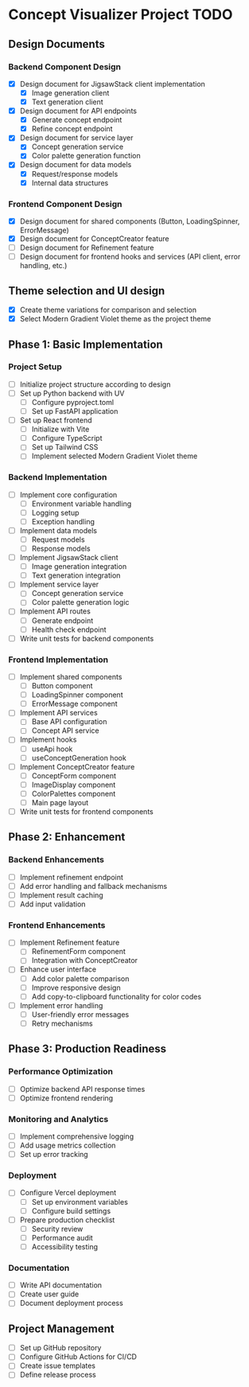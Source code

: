 # Concept Visualizer Project TODO

## Design Documents

### Backend Component Design
- [x] Design document for JigsawStack client implementation
  - [x] Image generation client
  - [x] Text generation client
- [x] Design document for API endpoints
  - [x] Generate concept endpoint
  - [x] Refine concept endpoint
- [x] Design document for service layer
  - [x] Concept generation service
  - [x] Color palette generation function
- [x] Design document for data models
  - [x] Request/response models
  - [x] Internal data structures

### Frontend Component Design
- [x] Design document for shared components (Button, LoadingSpinner, ErrorMessage)
- [x] Design document for ConceptCreator feature
- [ ] Design document for Refinement feature
- [ ] Design document for frontend hooks and services (API client, error handling, etc.)

## Theme selection and UI design
- [x] Create theme variations for comparison and selection
- [x] Select Modern Gradient Violet theme as the project theme

## Phase 1: Basic Implementation

### Project Setup
- [ ] Initialize project structure according to design
- [ ] Set up Python backend with UV
  - [ ] Configure pyproject.toml
  - [ ] Set up FastAPI application
- [ ] Set up React frontend
  - [ ] Initialize with Vite
  - [ ] Configure TypeScript
  - [ ] Set up Tailwind CSS
  - [ ] Implement selected Modern Gradient Violet theme

### Backend Implementation
- [ ] Implement core configuration
  - [ ] Environment variable handling
  - [ ] Logging setup
  - [ ] Exception handling
- [ ] Implement data models
  - [ ] Request models
  - [ ] Response models
- [ ] Implement JigsawStack client
  - [ ] Image generation integration
  - [ ] Text generation integration
- [ ] Implement service layer
  - [ ] Concept generation service
  - [ ] Color palette generation logic
- [ ] Implement API routes
  - [ ] Generate endpoint
  - [ ] Health check endpoint
- [ ] Write unit tests for backend components

### Frontend Implementation
- [ ] Implement shared components
  - [ ] Button component
  - [ ] LoadingSpinner component
  - [ ] ErrorMessage component
- [ ] Implement API services
  - [ ] Base API configuration
  - [ ] Concept API service
- [ ] Implement hooks
  - [ ] useApi hook
  - [ ] useConceptGeneration hook
- [ ] Implement ConceptCreator feature
  - [ ] ConceptForm component
  - [ ] ImageDisplay component
  - [ ] ColorPalettes component
  - [ ] Main page layout
- [ ] Write unit tests for frontend components

## Phase 2: Enhancement

### Backend Enhancements
- [ ] Implement refinement endpoint
- [ ] Add error handling and fallback mechanisms
- [ ] Implement result caching
- [ ] Add input validation

### Frontend Enhancements
- [ ] Implement Refinement feature
  - [ ] RefinementForm component
  - [ ] Integration with ConceptCreator
- [ ] Enhance user interface
  - [ ] Add color palette comparison
  - [ ] Improve responsive design
  - [ ] Add copy-to-clipboard functionality for color codes
- [ ] Implement error handling
  - [ ] User-friendly error messages
  - [ ] Retry mechanisms

## Phase 3: Production Readiness

### Performance Optimization
- [ ] Optimize backend API response times
- [ ] Optimize frontend rendering

### Monitoring and Analytics
- [ ] Implement comprehensive logging
- [ ] Add usage metrics collection
- [ ] Set up error tracking

### Deployment
- [ ] Configure Vercel deployment
  - [ ] Set up environment variables
  - [ ] Configure build settings
- [ ] Prepare production checklist
  - [ ] Security review
  - [ ] Performance audit
  - [ ] Accessibility testing

### Documentation
- [ ] Write API documentation
- [ ] Create user guide
- [ ] Document deployment process

## Project Management
- [ ] Set up GitHub repository
- [ ] Configure GitHub Actions for CI/CD
- [ ] Create issue templates
- [ ] Define release process